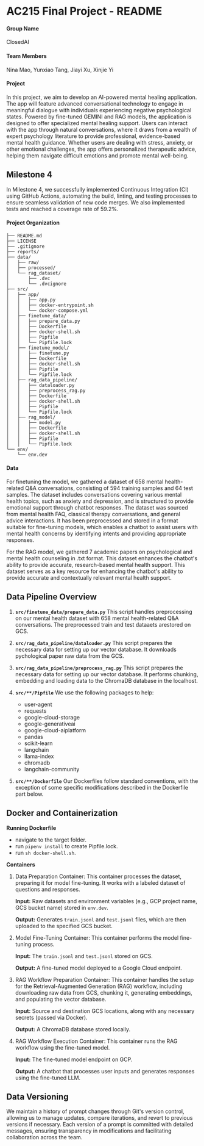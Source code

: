 # AC215 Final Project - README

#### Group Name
ClosedAI

#### Team Members
Nina Mao, Yunxiao Tang, Jiayi Xu, Xinjie Yi

#### Project
In this project, we aim to develop an AI-powered mental healing application. The app will feature advanced conversational technology to engage in meaningful dialogue with individuals experiencing negative psychological states. Powered by fine-tuned GEMINI and RAG models, the application is designed to offer specialized mental healing support. Users can interact with the app through natural conversations, where it draws from a wealth of expert psychology literature to provide professional, evidence-based mental health guidance. Whether users are dealing with stress, anxiety, or other emotional challenges, the app offers personalized therapeutic advice, helping them navigate difficult emotions and promote mental well-being.

## Milestone 4

In Milestone 4, we successfully implemented Continuous Integration (CI) using GitHub Actions, automating the build, linting, and testing processes to ensure seamless validation of new code merges. We also implemented tests and reached a coverage rate of 59.2%.

#### Project Organization

```
├── README.md
├── LICENSE
├── .gitignore
├── reports/
├── data/
│   ├── raw/
│   ├── processed/
│   └── rag_dataset/
│       ├── .dvc
│       └── .dvcignore
├── src/
│   ├── app/
│   │   ├── app.py
│   │   ├── docker-entrypoint.sh
│   │   └── docker-compose.yml
│   ├── finetune_data/
│   │   ├── prepare_data.py
│   │   ├── Dockerfile
│   │   ├── docker-shell.sh
│   │   ├── Pipfile
│   │   └── Pipfile.lock
│   ├── finetune_model/
│   │   ├── finetune.py
│   │   ├── Dockerfile
│   │   ├── docker-shell.sh
│   │   ├── Pipfile
│   │   └── Pipfile.lock
│   ├── rag_data_pipeline/
│   │   ├── dataloader.py
│   │   ├── preprocess_rag.py
│   │   ├── Dockerfile
│   │   ├── docker-shell.sh
│   │   ├── Pipfile
│   │   └── Pipfile.lock
│   ├── rag_model/
│   │   ├── model.py
│   │   ├── Dockerfile
│   │   ├── docker-shell.sh
│   │   ├── Pipfile
│   │   └── Pipfile.lock
└── env/
    └── env.dev
```

#### Data

For finetuning the model, we gathered a dataset of 658 mental health-related Q&A conversations, consisting of 594 training samples and 64 test samples. The dataset includes conversations covering various mental health topics, such as anxiety and depression, and is structured to provide emotional support through chatbot responses. The dataset was sourced from mental health FAQ, classical therapy conversations, and general advice interactions. It has been preprocessed and stored in a format suitable for fine-tuning models, which enables a chatbot to assist users with mental health concerns by identifying intents and providing appropriate responses.

For the RAG model, we gathered 7 academic papers on psychological and mental health counseling in .txt format. This dataset enhances the chatbot's ability to provide accurate, research-based mental health support. This dataset serves as a key resource for enhancing the chatbot's ability to provide accurate and contextually relevant mental health support.

## Data Pipeline Overview

1. **`src/finetune_data/prepare_data.py`**
   This script handles preprocessing on our mental health dataset with 658 mental health-related Q&A conversations. The preprocessed train and test dataaets arestored on GCS.

2. **`src/rag_data_pipeline/dataloader.py`**
   This script prepares the necessary data for setting up our vector database. It downloads pychological paper raw data from the GCS.

3. **`src/rag_data_pipeline/preprocess_rag.py`**
   This script prepares the necessary data for setting up our vector database. It performs chunking, embedding and loading data to the ChromaDB database in the localhost.

4. **`src/**/Pipfile`**
   We use the following packages to help:
   - user-agent
   - requests
   - google-cloud-storage
   - google-generativeai
   - google-cloud-aiplatform
   - pandas
   - scikit-learn
   - langchain
   - llama-index
   - chromadb
   - langchain-community

5. **`src/**/Dockerfile`**
   Our Dockerfiles follow standard conventions, with the exception of some specific modifications described in the Dockerfile part below.

## Docker and Containerization

**Running Dockerfile**
- navigate to the target folder.
- run `pipenv install` to create Pipfile.lock.
- run `sh docker-shell.sh`.

**Containers**
1. Data Preparation Container: This container processes the dataset, preparing it for model fine-tuning. It works with a labeled dataset of questions and responses.

	**Input:** Raw datasets and environment variables (e.g., GCP project name, GCS bucket name) stored in `env.dev`.

	**Output:** Generates `train.jsonl` and `test.jsonl` files, which are then uploaded to the specified GCS bucket.

2. Model Fine-Tuning Container: This container performs the model fine-tuning process.

	**Input:** The `train.jsonl` and `test.jsonl` stored on GCS.

	**Output:** A fine-tuned model deployed to a Google Cloud endpoint.

3. RAG Workflow Preparation Container: This container handles the setup for the Retrieval-Augmented Generation (RAG) workflow, including downloading raw data from GCS, chunking it, generating embeddings, and populating the vector database.

	**Input:** Source and destination GCS locations, along with any necessary secrets (passed via Docker).

	**Output:** A ChromaDB database stored locally.

4. RAG Workflow Execution Container: This container runs the RAG workflow using the fine-tuned model.

	**Input:** The fine-tuned model endpoint on GCP.

	**Output:** A chatbot that processes user inputs and generates responses using the fine-tuned LLM.


## Data Versioning


We maintain a history of prompt changes through Git's version control, allowing us to manage updates, compare iterations, and revert to previous versions if necessary. Each version of a prompt is committed with detailed messages, ensuring transparency in modifications and facilitating collaboration across the team.
